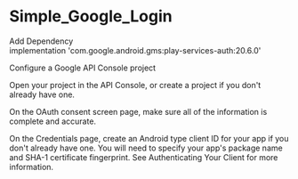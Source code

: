 # Simple_Google_Login

Add Dependency                                         
        implementation 'com.google.android.gms:play-services-auth:20.6.0'

Configure a Google API Console project

Open your project in the API Console, or create a project if you don't already have one.

On the OAuth consent screen page, make sure all of the information is complete and accurate.

On the Credentials page, create an Android type client ID for your app if you don't already have one. You will need to specify your app's package name and SHA-1 certificate fingerprint. See Authenticating Your Client for more information.
